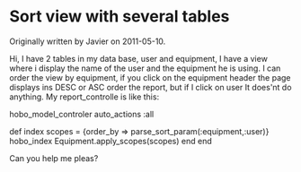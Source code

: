 # Sort view with several tables

Originally written by Javier on 2011-05-10.

Hi, I have 2 tables in my data base, user and equipment, I have a view where i display the name of the user and the equipment he is using. I can order the view by equipment, if you click on the equipment header the page displays ins DESC or ASC order the report, but if I click on user It does'nt do anything. My report_controlle is like this:

hobo_model_controler
auto_actions :all

 def index
   scopes = {order_by => parse_sort_param(:equipment,:user)}
   hobo_index Equipment.apply_scopes(scopes) 
end
end

Can you help me pleas?